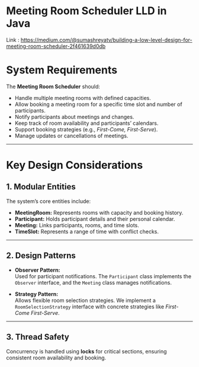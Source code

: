 # Meeting Room Scheduler LLD in Java
Link : https://medium.com/@sumashreyatv/building-a-low-level-design-for-meeting-room-scheduler-2f461639d0db

# System Requirements

The **Meeting Room Scheduler** should:

- Handle multiple meeting rooms with defined capacities.
- Allow booking a meeting room for a specific time slot and number of participants.
- Notify participants about meetings and changes.
- Keep track of room availability and participants’ calendars.
- Support booking strategies (e.g., *First-Come, First-Serve*).
- Manage updates or cancellations of meetings.

---

# Key Design Considerations

## 1. Modular Entities

The system’s core entities include:

- **MeetingRoom:** Represents rooms with capacity and booking history.
- **Participant:** Holds participant details and their personal calendar.
- **Meeting:** Links participants, rooms, and time slots.
- **TimeSlot:** Represents a range of time with conflict checks.

---

## 2. Design Patterns

- **Observer Pattern:**  
  Used for participant notifications. The `Participant` class implements the `Observer` interface, and the `Meeting` class manages notifications.

- **Strategy Pattern:**  
  Allows flexible room selection strategies. We implement a `RoomSelectionStrategy` interface with concrete strategies like *First-Come First-Serve*.

---

## 3. Thread Safety

Concurrency is handled using **locks** for critical sections, ensuring consistent room availability and booking.
